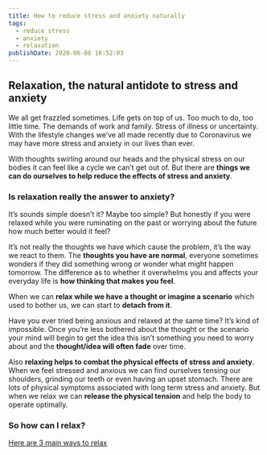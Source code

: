```yaml
---
title: How to reduce stress and anxiety naturally
tags:
  - reduce stress
  - anxiety
  - relaxation
publishDate: 2020-06-08 16:52:03
---
```

## **Relaxation, the natural antidote to stress and anxiety**

We all get frazzled sometimes. Life gets on top of us. Too much to do, too little time. The demands of work and family. Stress of illness or uncertainty. With the lifestyle changes we’ve all made recently due to Coronavirus we may have more stress and anxiety in our lives than ever. 

With thoughts swirling around our heads and the physical stress on our bodies it can feel like a cycle we can’t get out of. But there are **things we can do ourselves to help reduce the effects of stress and anxiety**.

### **Is relaxation really the answer to anxiety?**

It’s sounds simple doesn’t it? Maybe too simple? But honestly if you were relaxed while you were ruminating on the past or worrying about the future how much better would it feel?

It’s not really the thoughts we have which cause the problem, it’s the way we react to them. The **thoughts you have are normal**, everyone sometimes wonders if they did something wrong or wonder what might happen tomorrow. The difference as to whether it overwhelms you and affects your everyday life is **how thinking that makes you feel**.

When we can **relax while we have a thought or imagine a scenario** which used to bother us, we can start to **detach from it**. 

Have you ever tried being anxious and relaxed at the same time? It’s kind of impossible. Once you’re less bothered about the thought or the scenario your mind will begin to get the idea this isn’t something you need to worry about and the **thought/idea will often fade** over time.

Also **relaxing helps to combat the physical effects of stress and anxiety**. When we feel stressed and anxious we can find ourselves tensing our shoulders, grinding our teeth or even having an upset stomach. There are lots of physical symptoms associated with long term stress and anxiety. But when we relax we can **release the physical tension** and help the body to operate optimally.

### So how can I relax?

[Here are 3 main ways to relax](the-3-main-ways-to-relax/)